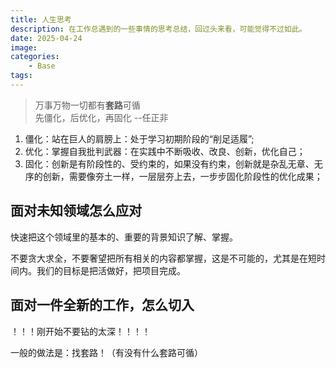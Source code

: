 ```yaml
---
title: 人生思考
description: 在工作总遇到的一些事情的思考总结，回过头来看，可能觉得不过如此。
date: 2025-04-24
image: 
categories:
    - Base
tags:
---
```


> 万事万物一切都有**套路**可循    
先僵化，后优化，再固化   --任正非

1. 僵化：站在巨人的肩膀上：处于学习初期阶段的“削足适履”;
2. 优化：掌握自我批判武器：在实践中不断吸收、改良、创新，优化自己；
3. 固化：创新是有阶段性的、受约束的，如果没有约束，创新就是杂乱无章、无序的创新，需要像夯土一样，一层层夯上去，一步步固化阶段性的优化成果；

## 面对未知领域怎么应对
快速把这个领域里的基本的、重要的背景知识了解、掌握。


不要贪大求全，不要奢望把所有相关的内容都掌握，这是不可能的，尤其是在短时间内。我们的目标是把活做好，把项目完成。
## 面对一件全新的工作，怎么切入
！！！刚开始不要钻的太深！！！！

一般的做法是：找套路！（有没有什么套路可循）
